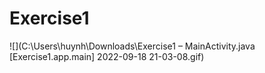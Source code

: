 # Exercise1
![](C:\Users\huynh\Downloads\Exercise1 – MainActivity.java [Exercise1.app.main] 2022-09-18 21-03-08.gif)
